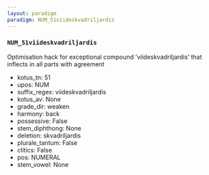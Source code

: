 ```yaml
---
layout: paradigm
paradigm: NUM_51viideskvadriljardis
---
```

### ` NUM_51viideskvadriljardis `

Optimisation hack for exceptional compound ’viideskvadriljardis’ that inflects in all parts with agreement
* kotus_tn: 51
* upos: NUM
* suffix_regex: viideskvadriljardis
* kotus_av: None
* grade_dir: weaken
* harmony: back
* possessive: False
* stem_diphthong: None
* deletion: skvadriljardis
* plurale_tantum: False
* clitics: False
* pos: NUMERAL
* stem_vowel: None
